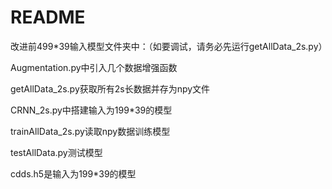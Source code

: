 # README

改进前499*39输入模型文件夹中：（如要调试，请务必先运行getAllData_2s.py）

Augmentation.py中引入几个数据增强函数

getAllData_2s.py获取所有2s长数据并存为npy文件

CRNN_2s.py中搭建输入为199*39的模型

trainAllData_2s.py读取npy数据训练模型

testAllData.py测试模型

cdds.h5是输入为199*39的模型

